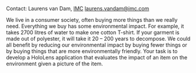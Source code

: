Contact: Laurens van Dam, [IMC](IMC "wikilink")
<laurens.vandam@imc.com>

We live in a consumer society, often buying more things than we really
need. Everything we buy has some environmental impact. For example, it
takes 2700 litres of water to make one cotton T-shirt. If your garment
is made out of polyester, it will take it 20 – 200 years to decompose.
We could all benefit by reducing our environmental impact by buying
fewer things or by buying things that are more environmentally friendly.
Your task is to develop a HoloLens application that evaluates the impact
of an item on the environment given a picture of the item.